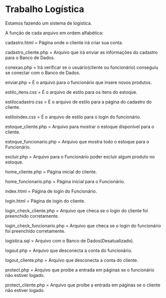 # Trabalho Logística
Estamos fazendo um sistema de logística.

A função de cada arquivo em ordem alfabética:

cadastro.html = Página onde o cliente irá criar sua conta.

cadastro_cliente.php = Arquivo que irá enviar as informações do cadastro para o Banco de Dados.

conexao.php = Irá verificar se o usuário(cliente ou funcionário) conseguiu se conectar com o Banco de Dados.

enviar.php = É o arquivo para o funcionário que insere novos produtos.

estilo_itens.css = É o arquivo de estilo para os itens do estoque.

estilocadastro.css = É o arquivo de estilo para a página do cadastro do cliente.

estiloindex.css = É o arquivo de estilo para o login do funcionário.

estoque_cliente.php = Arquivo para mostrar o estoque disponível para o cliente.

estoque_funcionario.php = Arquivo que mostra todo o estoque para o Funcionário.

excluir.php = Arquivo para o Funcionário poder excluir algum produto no estoque.

home_cliente.php = Página inicial do cliente.

home_funcionario.php = Página inicial para o Funcionário.

index.html = Página de login do Funcionário.

login.html = Página de login do cliente.

login_check_cliente.php = Arquivo que checa se o login do cliente foi preenchido corretamente.

login_check_funcionario.php = Arquivo que checa se o login do funcionário foi preenchido corretamente.

logistica.sql = Arquivo com o Banco de Dados(Desatualizado).

logout.php = Arquivo que desconecta a conta do funcionário. 

logout_cliente.php = Arquivo que desconecta a conta do cliente.

protect.php = Arquivo que proíbe a entrada em páginas se o funcionário não estiver logado.

protect_cliente.php = Arquivo que proíbe a entrada em páginas se o cliente não estiver logado.
